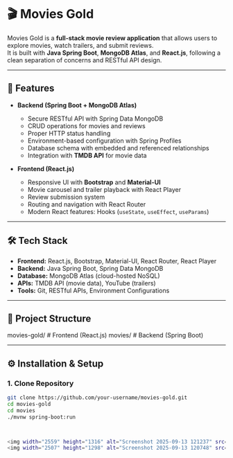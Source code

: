 # 🎬 Movies Gold

Movies Gold is a **full-stack movie review application** that allows users to explore movies, watch trailers, and submit reviews.  
It is built with **Java Spring Boot**, **MongoDB Atlas**, and **React.js**, following a clean separation of concerns and RESTful API design.

---

## 🚀 Features

- **Backend (Spring Boot + MongoDB Atlas)**
  - Secure RESTful API with Spring Data MongoDB
  - CRUD operations for movies and reviews
  - Proper HTTP status handling
  - Environment-based configuration with Spring Profiles
  - Database schema with embedded and referenced relationships
  - Integration with **TMDB API** for movie data

- **Frontend (React.js)**
  - Responsive UI with **Bootstrap** and **Material-UI**
  - Movie carousel and trailer playback with React Player
  - Review submission system
  - Routing and navigation with React Router
  - Modern React features: Hooks (`useState`, `useEffect`, `useParams`)

---

## 🛠️ Tech Stack

- **Frontend:** React.js, Bootstrap, Material-UI, React Router, React Player  
- **Backend:** Java Spring Boot, Spring Data MongoDB  
- **Database:** MongoDB Atlas (cloud-hosted NoSQL)  
- **APIs:** TMDB API (movie data), YouTube (trailers)  
- **Tools:** Git, RESTful APIs, Environment Configurations  

---

## 📂 Project Structure

movies-gold/ # Frontend (React.js)
movies/ # Backend (Spring Boot)


---

## ⚙️ Installation & Setup

### 1. Clone Repository
```bash
git clone https://github.com/your-username/movies-gold.git
cd movies-gold
cd movies
./mvnw spring-boot:run



<img width="2559" height="1316" alt="Screenshot 2025-09-13 121237" src="https://github.com/user-attachments/assets/d978d54e-7377-40c0-90d0-c66aeca266c0" />
<img width="2507" height="1298" alt="Screenshot 2025-09-13 120748" src="https://github.com/user-attachments/assets/0e8aabe0-e3a2-4594-b100-992d557cef84" />
